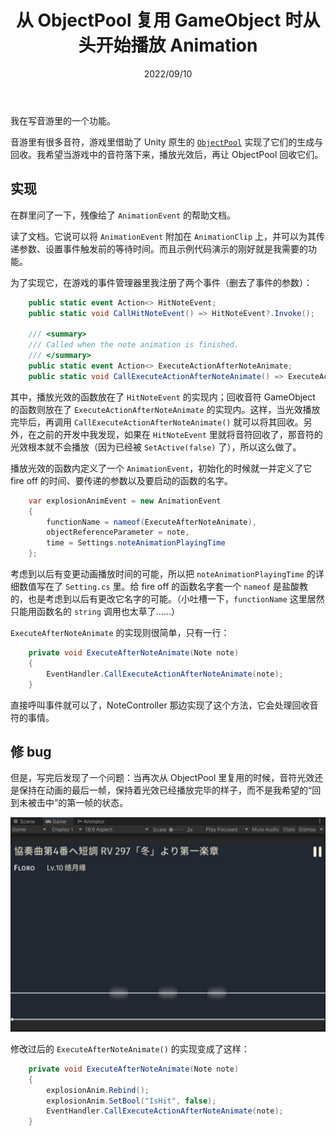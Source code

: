 ﻿---
title: 从 ObjectPool 复用 GameObject 时从头开始播放 Animation
date: 2022/09/10
updated: 2022/09/10
category: 
- Unity3D
tag: 
- Unity3D
- C#
---

我在写音游里的一个功能。

音游里有很多音符，游戏里借助了 Unity 原生的 [`ObjectPool`](https://docs.unity3d.com/ScriptReference/Pool.ObjectPool_1.html) 实现了它们的生成与回收。我希望当游戏中的音符落下来，播放光效后，再让 ObjectPool 回收它们。

<!-- more -->

## 实现

在群里问了一下，残像给了 `AnimationEvent` 的帮助文档。

读了文档。它说可以将 `AnimationEvent` 附加在 `AnimationClip` 上，并可以为其传递参数、设置事件触发前的等待时间。而且示例代码演示的刚好就是我需要的功能。

为了实现它，在游戏的事件管理器里我注册了两个事件（删去了事件的参数）：

```csharp
    public static event Action<> HitNoteEvent;
    public static void CallHitNoteEvent() => HitNoteEvent?.Invoke();

    /// <summary>
    /// Called when the note animation is finished.
    /// </summary>
    public static event Action<> ExecuteActionAfterNoteAnimate;
    public static void CallExecuteActionAfterNoteAnimate() => ExecuteActionAfterNoteAnimate?.Invoke();
```

其中，播放光效的函数放在了 `HitNoteEvent` 的实现内；回收音符 GameObject 的函数则放在了 `ExecuteActionAfterNoteAnimate` 的实现内。这样，当光效播放完毕后，再调用 `CallExecuteActionAfterNoteAnimate()` 就可以将其回收。另外，在之前的开发中我发现，如果在 `HitNoteEvent` 里就将音符回收了，那音符的光效根本就不会播放（因为已经被 `SetActive(false)` 了），所以这么做了。

播放光效的函数内定义了一个 `AnimationEvent`，初始化的时候就一并定义了它 fire off 的时间、要传递的参数以及要启动的函数的名字。

```csharp
    var explosionAnimEvent = new AnimationEvent
    {
        functionName = nameof(ExecuteAfterNoteAnimate),
        objectReferenceParameter = note,
        time = Settings.noteAnimationPlayingTime
    };
```

考虑到以后有变更动画播放时间的可能，所以把 `noteAnimationPlayingTime` 的详细数值写在了 `Setting.cs` 里。给 fire off 的函数名字套一个 `nameof` 是盐酸教的，也是考虑到以后有更改它名字的可能。（小吐槽一下，`functionName` 这里居然只能用函数名的 `string` 调用也太草了……）

`ExecuteAfterNoteAnimate` 的实现则很简单，只有一行：

```csharp
    private void ExecuteAfterNoteAnimate(Note note)
    {
        EventHandler.CallExecuteActionAfterNoteAnimate(note);
    }
```

直接呼叫事件就可以了，NoteController 那边实现了这个方法，它会处理回收音符的事情。

## 修 bug

但是，写完后发现了一个问题：当再次从 ObjectPool 里复用的时候，音符光效还是保持在动画的最后一帧，保持着光效已经播放完毕的样子，而不是我希望的“回到未被击中”的第一帧的状态。

![音符光效还是保持在动画的最后一帧](post-poblem-on-create-and-update-time/1.jpg)

修改过后的 `ExecuteAfterNoteAnimate()` 的实现变成了这样：

```csharp
    private void ExecuteAfterNoteAnimate(Note note)
    {
        explosionAnim.Rebind();
        explosionAnim.SetBool("IsHit", false);
        EventHandler.CallExecuteActionAfterNoteAnimate(note);
    }
```
